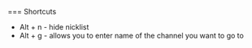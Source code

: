 
=== Shortcuts

* Alt + n - hide nicklist
* Alt + g - allows you to enter name of the channel you want to go to
